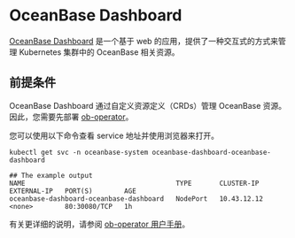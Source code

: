 # OceanBase Dashboard

[OceanBase Dashboard](https://github.com/oceanbase/ob-operator#oceanbase-dashboard) 是一个基于 web 的应用，提供了一种交互式的方式来管理 Kubernetes 集群中的 OceanBase 相关资源。

## 前提条件

OceanBase Dashboard 通过自定义资源定义（CRDs）管理 OceanBase 资源。因此，您需要先部署 [ob-operator](https://github.com/oceanbase/ob-operator)。

您可以使用以下命令查看 service 地址并使用浏览器来打开。

```
kubectl get svc -n oceanbase-system oceanbase-dashboard-oceanbase-dashboard

## The example output
NAME                                      TYPE       CLUSTER-IP      EXTERNAL-IP   PORT(S)        AGE
oceanbase-dashboard-oceanbase-dashboard   NodePort   10.43.12.12     <none>        80:30080/TCP   1h
```

有关更详细的说明，请参阅 [ob-operator 用户手册](https://oceanbase.github.io/ob-operator/docs/manual/what-is-ob-operator)。

